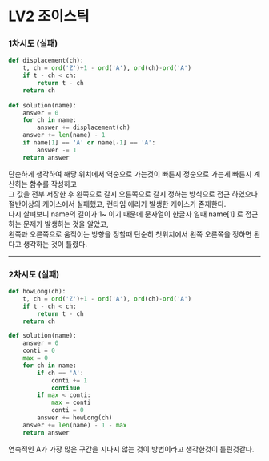 # LV2 조이스틱

### 1차시도 (실패)
```py
def displacement(ch):
    t, ch = ord('Z')+1 - ord('A'), ord(ch)-ord('A')
    if t - ch < ch:
        return t - ch
    return ch
    
def solution(name):
    answer = 0
    for ch in name:
        answer += displacement(ch)
    answer += len(name) - 1
    if name[1] == 'A' or name[-1] == 'A':
        answer -= 1
    return answer
```

단순하게 생각하여 해당 위치에서 역순으로 가는것이 빠른지 정순으로 가는게 빠른지 계산하는 함수를 작성하고  
그 값을 전부 저장한 후 왼쪽으로 갈지 오른쪽으로 갈지 정하는 방식으로 접근 하였으나  
절반이상의 케이스에서 실패했고, 런타임 에러가 발생한 케이스가 존재한다.  
다시 살펴보니 name의 길이가 1~ 이기 때문에 문자열이 한글자 일때 name[1] 로 접근하는 문제가 발생하는 것을 알았고,   
왼쪽과 오른쪽으로 움직이는 방향을 정할때 단순히 첫위치에서 왼쪽 오른쪽을 정하면 된다고 생각하는 것이 틀렸다.

-----

### 2차시도 (실패)
```py
def howLong(ch):
    t, ch = ord('Z')+1 - ord('A'), ord(ch)-ord('A')
    if t - ch < ch:
        return t - ch
    return ch

def solution(name):
    answer = 0
    conti = 0
    max = 0
    for ch in name:
        if ch == 'A':
            conti += 1
            continue
        if max < conti:
            max = conti
            conti = 0
        answer += howLong(ch)
    answer += len(name) - 1 - max
    return answer
```

연속적인 A가 가장 많은 구간을 지나지 않는 것이 방법이라고 생각한것이 틀린것같다.

